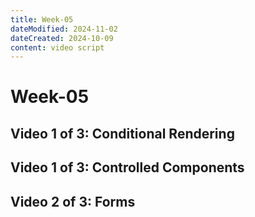 ```yaml
---
title: Week-05
dateModified: 2024-11-02
dateCreated: 2024-10-09
content: video script
---
```


# Week-05

## Video 1 of 3: Conditional Rendering

## Video 1 of 3: Controlled Components

## Video 2 of 3: Forms
